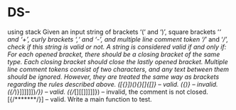 # DS-
using stack
Given an input string of brackets ‘(‘ and ‘)’,
square brackets ‘*‘ and ‘+’, curly brackets ‘,‘ and ‘-’, and multiple line comment token ‘/*’ and ‘*/’,
check if this string is valid or not.
A string is considered valid if and only if:
For each opened bracket, there should be a closing bracket of the same type.
Each closing bracket should close the lastly opened bracket.
Multiple line comment tokens consist of two characters, and any text between them should be
ignored. However, they are treated the same way as brackets regarding the rules described above.
([{}])(){}[]{[]} – valid.
({)} – invalid.
({/*)}]]]]]]}*/}) – valid.
({/*[][[]]]]]}) – invalid, the comment is not closed.
[{/*******/}] – valid.
Write a main function to test.
